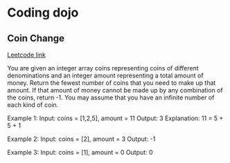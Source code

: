 # Coding dojo

## Coin Change

[Leetcode link](https://leetcode.com/problems/coin-change/)

You are given an integer array coins representing coins of different denominations and an integer amount representing a total amount of money.
Return the fewest number of coins that you need to make up that amount.
If that amount of money cannot be made up by any combination of the coins, return -1.
You may assume that you have an infinite number of each kind of coin.

Example 1:
Input: coins = [1,2,5], amount = 11
Output: 3
Explanation: 11 = 5 + 5 + 1

Example 2:
Input: coins = [2], amount = 3
Output: -1

Example 3:
Input: coins = [1], amount = 0
Output: 0
